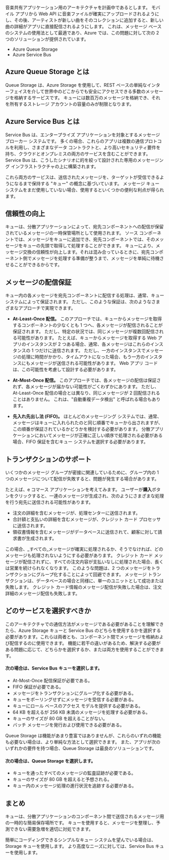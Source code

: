 音楽共有アプリケーション用のアーキテクチャを計画中であるとします。 モバイル アプリから Web API に音楽ファイルが確実にアップロードされるようにし、その後、アーティストが新しい曲をそのコレクションに追加すると、新しい曲の詳細がアプリに直接配信されるようにします。 これは、メッセージ ベースのシステムの使用法として最適であり、Azure では、この問題に対して次の 2 つのソリューションが提供されています。

- Azure Queue Storage
- Azure Service Bus

## <a name="what-is-azure-queue-storage"></a>Azure Queue Storage とは
Queue Storage は、Azure Storage を使用して、REST ベースの単純なインターフェイスを介して世界中のどこからでも安全にアクセスできる多数のメッセージを格納するサービスです。 キューには数百万のメッセージを格納でき、それを所有するストレージ アカウントの容量のみが制限となります。

## <a name="what-is-azure-service-bus"></a>Azure Service Bus とは
Service Bus は、エンタープライズ アプリケーションを対象とするメッセージ ブローカー システムです。 多くの場合、これらのアプリは複数の通信プロトコルを利用し、さまざまなデータ コントラクトと、より高いセキュリティ要件を持ち、クラウドとオンプレミスの両方のサービスを含むことができます。 Service Bus は、こうしたシナリオに的を絞って設計された専用のメッセージング インフラストラクチャの上に構築されます。

これら両方のサービスは、送信されたメッセージを、ターゲットが受信できるようになるまで保持する "キュー" の概念に基づいています。 メッセージ キュー システムをまだ使用していない場合、使用するといくつかの便利な利点が得られます。

## <a name="increased-reliability"></a>信頼性の向上
キューは、分散アプリケーションによって、宛先コンポーネントへの配信が保留されているメッセージの一時保管場所として使用されます。 ソース コンポーネントでは、メッセージをキューに追加でき、宛先コンポーネントでは、そのメッセージをキューの先頭で取得して処理することができます。 キューにより、メッセージ交換の信頼性が向上します。それは混み合っているときに、宛先コンポーネント側でメッセージを処理する準備が整うまで、メッセージを単純に待機させることができるからです。

## <a name="message-delivery-guarantees"></a>メッセージの配信保証
キュー内の各メッセージを宛先コンポーネントに配信する処理は、通常、キュー システムによって保証されます。 ただし、このような保証は、次のようなさまざまなアプローチで実現できます。

- **At-Least-Once 配信。** このアプローチでは、キューからメッセージを取得するコンポーネントの少なくとも 1 つへ、各メッセージが配信されることが保証されます。 ただし、特定の状況では、同じメッセージが複数回配信される可能性があります。 たとえば、キューからメッセージを取得する Web アプリのインスタンスが 2 つある場合、通常、各メッセージはこれらのインスタンスの 1 つだけに送信されます。 ただし、一方のインスタンスでメッセージの処理に時間がかかり、タイムアウトになった場合、もう一方のインスタンスにもメッセージが送信される可能性があります。 Web アプリ コードは、この可能性を考慮して設計する必要があります。

- **At-Most-Once 配信。** このアプローチでは、各メッセージの配信は保証されず、各メッセージが届かない可能性がごくわずかにあります。 ただし、At-Least-Once 配信の場合とは異なり、同じメッセージが 2 回配信されることはありません。 これは、"自動重複データ検出" と呼ばれる場合もあります。

- **先入れ先出し法 (FIFO)。** ほとんどのメッセージング システムでは、通常、メッセージはキューに入れられたのと同じ順番でキューから出されますが、この順番が保証されているかどうかを検討する必要があります。 分散アプリケーションにおいてメッセージが正確に正しい順序で処理される必要がある場合、FIFO 保証を含むキュー システムを選択する必要があります。

## <a name="transactional-support"></a>トランザクションのサポート
いくつかのメッセージ グループが密接に関連しているために、グループ内の 1 つのメッセージについて配信が失敗すると、問題が発生する場合があります。

たとえば、e コマース アプリケーションを考えてみます。 ユーザーが**購入**ボタンをクリックすると、一連のメッセージが生成され、次のようにさまざまな処理を行う宛先に送信される可能性があります。

- 注文の詳細を含むメッセージが、処理センターに送信されます。
- 合計額と支払いの詳細を含むメッセージが、クレジット カード プロセッサに送信されます。 
- 領収書情報を含むメッセージがデータベースに送信されて、顧客に対して請求書が生成されます。

この場合、_すべての_メッセージが確実に処理されるか、そうでなければ、どのメッセージも処理されないようにする必要があります。 クレジット カード メッセージが配信されずに、すべての注文内容が支払いなしに処理された場合、長くは営業を続けられなくなります。 このような問題は、2 つのメッセージをトランザクションにグループ化することによって回避できます。 メッセージ トランザクションは、データベースの場合と同様に、単一のユニットとして成功または失敗します。 クレジット カード情報のメッセージ配信が失敗した場合は、注文詳細のメッセージ配信も失敗します。

## <a name="which-service-should-i-choose"></a>どのサービスを選択すべきか
このアーキテクチャでの通信方法がメッセージである必要があることを理解できたら、Azure Storage キューと Service Bus のどちらを使用するかを選択する必要があります。これらは両者とも、コンポーネント間でメッセージを格納および配信するのに使用できます。 機能に若干の違いがあるため、解決する必要がある問題に応じて、どちらかを選択するか、または両方を使用することができます。

#### <a name="choose-service-bus-queues-if"></a>次の場合は、Service Bus キューを選択します。
- At-Most-Once 配信保証が必要である。
- FIFO 保証が必要である。
- メッセージをトランザクションにグループ化する必要がある。
- キューをポーリングせずにメッセージを受信する必要がある。
- キューにロール ベースのアクセス モデルを提供する必要がある。
- 64 KB を超えるが 256 KB 未満のメッセージを処理する必要がある。
- キューのサイズが 80 GB を超えることがない。
- バッチ メッセージを発行および使用できる必要がある。

Queue Storage は機能があまり豊富ではありませんが、これらのいずれの機能も必要ない場合は、より単純な方法として選択できます。 また、アプリが次のいずれかの要件を持つ場合、Queue Storage は最良のソリューションです。

#### <a name="choose-queue-storage-if"></a>次の場合は、Queue Storage を選択します。
- キューを通ったすべてのメッセージの監査証跡が必要である。
- キューのサイズが 80 GB を超えると予想される。
- キュー内のメッセージ処理の進行状況を追跡する必要がある。

## <a name="summary"></a>まとめ

キューは、分散アプリケーションのコンポーネント間で送信されるメッセージ用の一時的な簡易保存場所です。 キューを使用すると、メッセージを整理し、予測できない需要急増を適切に対処できます。

簡単にコーディングできるシンプルなキュー システムを望んでいる場合は、Storage キューを使用します。 より高度なニーズに対しては、Service Bus キューを使用します。